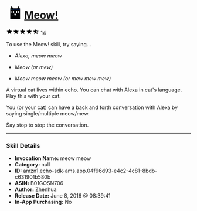 # &nbsp;<img src="skill_icon" alt="Meow! icon" width="36"> [Meow!](http://alexa.amazon.com/#skills/amzn1.echo-sdk-ams.app.04f96d93-e4c2-4c81-8bdb-c631901b580b)
![4.6 stars](../../images/ic_star_black_18dp_1x.png)![4.6 stars](../../images/ic_star_black_18dp_1x.png)![4.6 stars](../../images/ic_star_black_18dp_1x.png)![4.6 stars](../../images/ic_star_black_18dp_1x.png)![4.6 stars](../../images/ic_star_half_black_18dp_1x.png) 14

To use the Meow! skill, try saying...

* *Alexa, meow meow*

* *Meow   (or mew)*

* *Meow meow meow  (or mew mew mew)*

A virtual cat lives within echo. You can chat with Alexa in cat's language. Play this with your cat.

You (or your cat) can have a back and forth conversation with Alexa by saying single/multiple meow/mew.

Say stop to stop the conversation.

***

### Skill Details

* **Invocation Name:** meow meow
* **Category:** null
* **ID:** amzn1.echo-sdk-ams.app.04f96d93-e4c2-4c81-8bdb-c631901b580b
* **ASIN:** B01GOSN706
* **Author:** Zhenhua
* **Release Date:** June 8, 2016 @ 08:39:41
* **In-App Purchasing:** No
